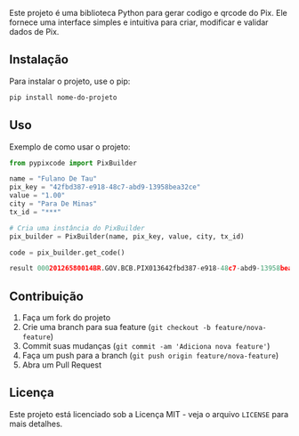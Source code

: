 

Este projeto é uma biblioteca Python para gerar codigo e qrcode do Pix. Ele fornece uma interface simples e intuitiva para criar, modificar e validar dados de Pix.

## Instalação

Para instalar o projeto, use o pip:

```bash
pip install nome-do-projeto
```

## Uso
Exemplo de como usar o projeto:

```python
from pypixcode import PixBuilder

name = "Fulano De Tau"
pix_key = "42fbd387-e918-48c7-abd9-13958bea32ce"
value = "1.00"
city = "Para De Minas"
tx_id = "***"

# Cria uma instância do PixBuilder
pix_builder = PixBuilder(name, pix_key, value, city, tx_id)

code = pix_builder.get_code()

result 00020126580014BR.GOV.BCB.PIX013642fbd387-e918-48c7-abd9-13958bea32ce52040000530398654041.005802BR5913Fulano De Tau6013Para De Minas62070503***63045039
```

## Contribuição

1. Faça um fork do projeto
2. Crie uma branch para sua feature (`git checkout -b feature/nova-feature`)
3. Commit suas mudanças (`git commit -am 'Adiciona nova feature'`)
4. Faça um push para a branch (`git push origin feature/nova-feature`)
5. Abra um Pull Request

## Licença

Este projeto está licenciado sob a Licença MIT - veja o arquivo `LICENSE` para mais detalhes.
